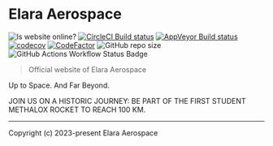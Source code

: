 # Elara Aerospace

![Is website online?](https://img.shields.io/website?url=https%3A%2F%2Felara-aerospace.com%2F)
[![CircleCI Build status](https://circleci.com/gh/elara-aerospace/elara-aerospace.github.io.svg?style=shield)](https://circleci.com/gh/elara-aerospace/elara-aerospace.github.io)
[![AppVeyor Build status](https://ci.appveyor.com/api/projects/status/f501050ub93p6b5e?svg=true)](https://ci.appveyor.com/project/suriyaa/elara-aerospace-github-io)
[![codecov](https://codecov.io/github/elara-aerospace/elara-aerospace.github.io/graph/badge.svg?token=8ZW0F2N90I)](https://codecov.io/github/elara-aerospace/elara-aerospace.github.io)
[![CodeFactor](https://www.codefactor.io/repository/github/elara-aerospace/elara-aerospace.github.io/badge/main)](https://www.codefactor.io/repository/github/elara-aerospace/elara-aerospace.github.io/overview/main)
![GitHub repo size](https://img.shields.io/github/repo-size/elara-aerospace/elara-aerospace.github.io)
![GitHub Actions Workflow Status Badge](https://github.com/elara-aerospace/elara-aerospace.github.io/actions/workflows/is-website-vulnerable.yml/badge.svg)

> Official website of Elara Aerospace

Up to Space. And Far Beyond.

JOIN US ON A HISTORIC JOURNEY: BE PART OF THE FIRST STUDENT METHALOX ROCKET TO REACH 100 KM.

----

Copyright (c) 2023-present Elara Aerospace
